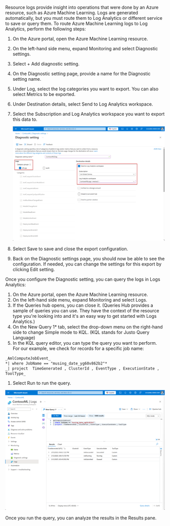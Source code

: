 Resource logs provide insight into operations that were done by an Azure resource, such as Azure Machine Learning. Logs are generated automatically, but you must route them to Log Analytics or different service to save or query them. To route Azure Machine Learning logs to Log Analytics, perform the following steps:

1. On the Azure portal, open the Azure Machine Learning resource.
1. On the left-hand side menu, expand Monitoring and select Diagnostic settings.
1. Select + Add diagnostic setting.
1. On the Diagnostic setting page, provide a name for the Diagnostic setting name. 
1. Under Log, select the log categories you want to export. You can also select Metrics to be exported.
1. Under Destination details, select Send to Log Analytics workspace.
1. Select the Subscription and Log Analytics workspace you want to export this data to.

   ![A screenshot of the diagnostic settings in the Azure portal.](../media/diagnostic-setting.png)

1. Select Save to save and close the export configuration.
1. Back on the Diagnostic settings page, you should now be able to see the configuration. If needed, you can change the settings for this export by clicking Edit setting.

Once you configure the Diagnostic setting, you can query the logs in Logs Analytics:

1. On the Azure portal, open the Azure Machine Learning resource.
1. On the left-hand side menu, expand Monitoring and select Logs.
1. If the Queries hub opens, you can close it. (Queries Hub provides a sample of queries you can use. They have the context of the resource type you're looking into and it's an easy way to get started with Logs Analytics.)
1. On the New Query 1* tab, select the drop-down menu on the right-hand side to change Simple mode to KQL. (KQL stands for Justo Query Language)
1. In the KQL query editor, you can type the query you want to perform. For our example, we check for records for a specific job name:

```kusto
_AmlComputeJobEvent_
*| where JobName == "musing_date_yg60v862b2"*
_| project  TimeGenerated , ClusterId , EventType , ExecutionState , ToolType_
```

1. Select Run to run the query.

![A screenshot of the KQL code in a log query in the Azure portal.](../media/log-query.png)

Once you run the query, you can analyze the results in the Results pane.
